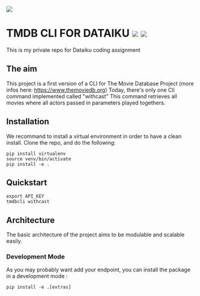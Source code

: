 ![](https://www.themoviedb.org/assets/2/v4/logos/v2/blue_short-8e7b30f73a4020692ccca9c88bafe5dcb6f8a62a4c6bc55cd9ba82bb2cd95f6c.svg)
# TMDB CLI FOR DATAIKU ![](https://img.shields.io/badge/python-%3E%3D3.7-green) ![](https://img.shields.io/badge/status-beta-orange)

This is my private repo for Dataiku coding assignment

## The aim

This project is a first version of a CLI for The Movie Database Project (more infos here: https://www.themoviedb.org)
Today, there's only one Cli command implemented called "withcast"
This command retrieves all movies where all actors passed in parameters played togethers.

## Installation


We recommand to install a virtual environment in order to have a clean install.
Clone the repo, and do the following: 
```
pip install virtualenv 
source venv/bin/activate
pip install -e . 
```

## Quickstart

```
export API_KEY
tmdbcli withcast
```
## Architecture

The basic architecture of the project aims to be modulable and scalable easily.


### Development Mode

As you may probably want add your endpoint, you can install the package in a development mode :

```
pip install -e .[extras]
```